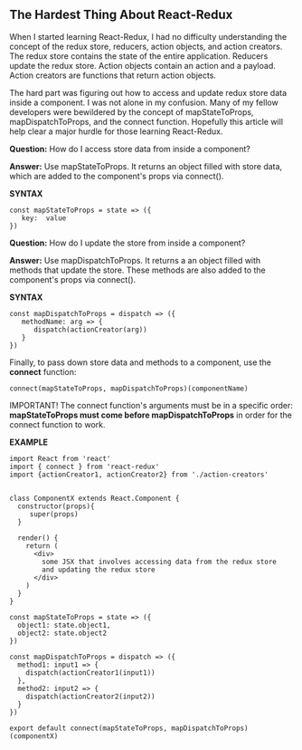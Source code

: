 ## The Hardest Thing About React-Redux

When I started learning React-Redux, I had no difficulty understanding the concept of the redux store, reducers, action objects, and action creators. The redux store contains the state of the entire application. Reducers update the redux store. Action objects contain an action and a payload. Action creators are functions that return action objects.

The hard part was figuring out how to access and update redux store data inside a component. I was not alone in my confusion. Many of my fellow developers were bewildered by the concept of mapStateToProps, mapDispatchToProps, and the connect function. Hopefully this article will help clear a major hurdle for those learning React-Redux.

**Question:** How do I access store data from inside a component?

**Answer:** Use mapStateToProps. It returns an object filled with store data, which are added to the component's props via connect().

**SYNTAX**
```
const mapStateToProps = state => ({
   key:  value
})
```
**Question:** How do I update the store from inside a component?

**Answer:** Use mapDispatchToProps. It returns a an object filled with methods that update the store. These methods are also added to the component's props via connect().

**SYNTAX**
```
const mapDispatchToProps = dispatch => ({
   methodName: arg => {
      dispatch(actionCreator(arg))
   }
})
```
Finally, to pass down store data and methods to a component, use the **connect** function:
```
connect(mapStateToProps, mapDispatchToProps)(componentName)
```
IMPORTANT! The connect function's arguments must be in a specific order: **mapStateToProps must come before mapDispatchToProps** in order for the connect function to work.

**EXAMPLE**

```
import React from 'react'
import { connect } from 'react-redux'
import {actionCreator1, actionCreator2} from './action-creators'


class ComponentX extends React.Component {
  constructor(props){
     super(props)
  }

  render() {
    return (
      <div>
        some JSX that involves accessing data from the redux store
        and updating the redux store
      </div>
    )
  }
}

const mapStateToProps = state => ({
  object1: state.object1,
  object2: state.object2
})

const mapDispatchToProps = dispatch => ({
  method1: input1 => {
    dispatch(actionCreator1(input1))
  },
  method2: input2 => {
    dispatch(actionCreator2(input2))
  }
})

export default connect(mapStateToProps, mapDispatchToProps)(componentX)
```
